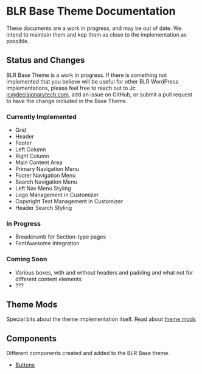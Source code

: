# BLR Base Theme Documentation

These documents are a work in progress, and may be out of date.  We intend to maintain them and kep them as close to the implementation as possible.

## Status and Changes
BLR Base Theme is a work in progress.  If there is something not implemented that you believe will be useful for other BLR WordPress implementations, please feel free to reach out to Jc <jc@decisionarytech.com>, add an issue on GitHub, or submit a pull request to have the change included in the Base Theme.

### Currently Implemented
- Grid
- Header
- Footer
- Left Column
- Right Column
- Main Content Area
- Primary Navigation Menu
- Footer Navigation Menu
- Search Navigation Menu
- Left Nav Menu Styling
- Logo Management in Customizer
- Copyright Text Management in Customizer
- Header Search Styling

### In Progress
- Breadcrumb for Section-type pages
- FontAwesome Integration

### Coming Soon
- Various boxes, with and without headers and padding and what not for different content elements
- ???

## Theme Mods
Special bits about the theme implementation itself.
Read about [theme mods](theme-mods.md)

## Components
Different components created and added to the BLR Base theme.
- [Buttons](buttons.md)
